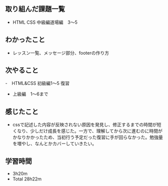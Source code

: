 ## 取り組んだ課題一覧
- HTML CSS 中級編道場編　3〜5
## わかったこと
- レッスン一覧、メッセージ部分、footerの作り方
## 次やること
-　HTML&CSS 初級編1〜5 復習
- 上級編　1〜6まで
## 感じたこと
- cssで記述した内容が反映されない原因を発見し、修正するまでの時間が短くなり、少しだけ成長を感じた。一方で、理解してから次に進むのに時間がかなりかかったため、当初行う予定だった復習に手が回らなかった。勉強量を増やし、なんとかカバーしていきたい。
## 学習時間
- 3h20m
- Total 28h22m
